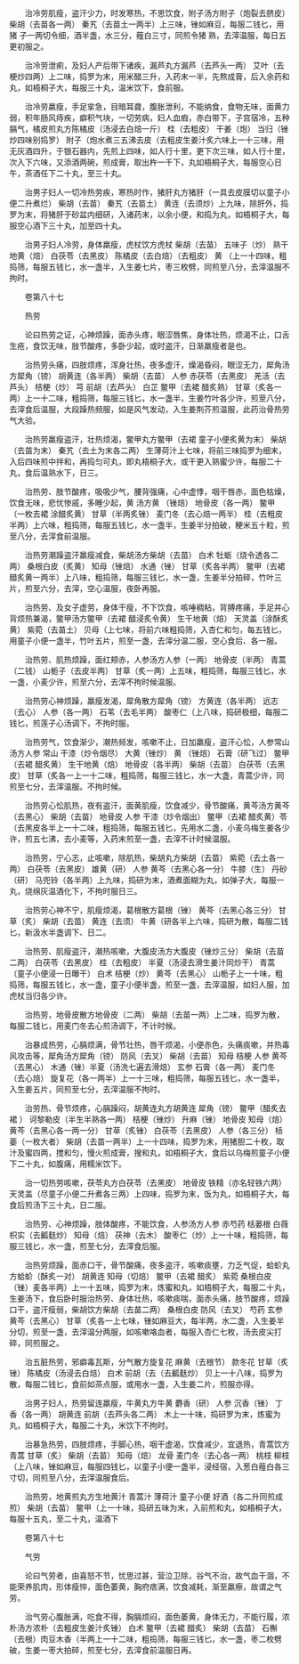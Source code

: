 <!-- { "loadSidebar": true } -->
　　治冷劳肌瘦，盗汗少力，时发寒热，不思饮食，附子汤方附子（炮裂去脐皮） 柴胡（去苗各一两） 秦艽（去苗土一两半）上三味，锉如麻豆，每服二钱匕，用猪 子一两切令细，酒半盏，水三分，薤白三寸，同煎令猪 熟，去滓温服，每日五更初服之。

　　治冷劳泄痢，及妇人产后带下诸疾，漏芦丸方漏芦（去芦头一两） 艾叶（去梗炒四两）上二味，捣罗为末，用米醋三升，入药末一半，先熬成膏，后入余药和丸，如梧桐子大，每服三十丸，温米饮下，食前服。

　　治冷劳羸瘦，手足挛急，目暗耳聋，腹胀泄利，不能纳食，食物无味，面黄力弱，积年肠风痔疾，癖积气块，一切劳病，妇人血瘕，赤白带下，子宫宿冷，五种膈气，橘皮煎丸方陈橘皮（汤浸去白焙一斤） 桂（去粗皮） 干姜（炮） 当归（锉炒四味别捣罗） 附子（炮水煮三五沸去皮（去粗皮生姜汁炙六味上一十三味，用无灰酒四升，于银石器内，先煎上四味，如人行十里，更下次三味，如人行十里，次入下六味，又添酒两碗，煎成膏，取出杵一千下，丸如梧桐子大，每服空心日午，茶酒任下二十丸，至三十丸。

　　治男子妇人一切冷热劳疾，寒热时作，猪肝丸方猪肝（一具去皮膜切以童子小便二升煮烂） 柴胡（去苗） 秦艽（去苗土） 黄连（去须炒）上九味，除肝外，捣罗为末，将猪肝于砂盆内细研，入诸药末，以余小便，和捣为丸，如梧桐子大，每服空心酒下三十丸，加至四十丸。

　　治男子妇人冷劳，身体羸瘦，虎杖饮方虎杖 柴胡（去苗） 五味子（炒） 熟干地黄（焙） 白茯苓（去黑皮） 陈橘皮（去白焙）（去粗皮） 黄 （上一十四味，粗捣筛，每服五钱匕，水一盏半，入生姜七片，枣三枚劈，同煎至八分，去滓温服不拘时。

　　卷第八十七

　　热劳

　　论曰热劳之证，心神烦躁，面赤头疼，眼涩唇焦，身体壮热，烦渴不止，口舌生疮，食饮无味，肢节酸疼，多卧少起，或时盗汗，日渐羸瘦者是也。

　　治热劳头痛，四肢烦疼，浑身壮热，夜多虚汗，燥渴昏闷，眼涩无力，犀角汤方犀角（镑） 胡黄连（各半两） 柴胡（去苗） 人参 赤茯苓（去黑皮） 羌活（去芦头） 桔梗（炒） 芎 前胡（去芦头） 白芷 鳖甲（去裙 醋炙熟） 甘草（炙各一两）上一十二味，粗捣筛，每服三钱匕，水一盏半，生姜竹叶各少许，煎至八分，去滓食后温服，大段躁热频服，如是风气发动，入生姜荆芥煎温服，此药治骨热劳气大验。

　　治热劳羸瘦盗汗，壮热烦渴，鳖甲丸方鳖甲（去裙 童子小便炙黄为末） 柴胡（去苗为末） 秦艽（去土为末各二两） 生薄荷汁上七味，将前三味捣罗为细末，入后四味煎中拌和，再捣匀可丸，即丸梧桐子大，或干更入熟蜜少许，每服二十丸，食后温熟水下，日三。

　　治热劳、肢节酸疼，吸吸少气，腰背强痛，心中虚悸，咽干唇赤，面色枯燥，饮食无味，悲忧惨戚，多睡少起，黄 汤方黄 （锉焙） 地骨皮（各一两） 鳖甲（一枚去裙 涂醋炙黄） 甘草（半两炙锉） 麦门冬（去心焙一两半） 桂（去粗皮半两）上六味，粗捣筛，每服五钱匕，水一盏半，生姜半分拍破，粳米五十粒，煎至八分，去滓食前温服。

　　治热劳潮躁盗汗羸瘦减食，柴胡汤方柴胡（去苗） 白术 牡蛎（烧令透各二两） 桑根白皮（炙黄） 知母（锉焙） 水通（锉） 甘草（炙各半两） 鳖甲（去裙 醋炙黄一两半）上八味，粗捣筛，每服三钱匕，水一盏，生姜半分拍碎，竹叶三片，煎至六分，去滓，空心温服，夜卧再服。

　　治热劳、及女子虚劳，身体干瘦，不下饮食，咳唾稠粘，背膊疼痛，手足并心背烦热兼渴，鳖甲汤方鳖甲（去裙 醋浸炙令黄） 生干地黄（焙） 天灵盖（涂酥炙黄） 紫菀（去苗土） 贝母（上七味，将前六味粗捣筛，入杏仁和匀，每五钱匕，用童子小便一盏半，竹叶五片，煎至一盏，去滓分温二服，空心食后、各一服。

　　治热劳、肌热烦躁，面红颊赤，人参汤方人参（一两） 地骨皮（半两） 青蒿（二钱） 山栀子（去皮半两） 甘草（炙一两）上五味，粗捣筛，每服三钱匕，水一盏，小麦少许，煎至六分，去滓不拘时候温服。

　　治热劳心神烦躁，羸瘦发渴，犀角散方犀角（镑） 方黄连（各半两） 远志（去心） 人参（各一两） 石苇（去毛半两） 酸枣仁（上八味，捣研极细，每服二钱匕，煎莲子心汤调下，不拘时服。

　　治热劳气，饮食渐少，潮热频发，咳嗽不止，日加羸瘦，盗汗心忪，人参常山汤方人参 常山 干漆（炒令烟尽） 大黄（锉炒） 黄 （锉焙） 石膏（研飞过） 鳖甲（去裙 醋炙黄） 生干地黄（焙） 地骨皮（各半两） 柴胡（去苗） 白茯苓（去黑皮） 甘草（炙各一上一十二味，粗捣筛，每服三钱匕，水一大盏，青蒿少许，同煎至七分，去滓温服。不拘时候。

　　治热劳心忪肌热，夜有盗汗，面黄肌瘦，饮食减少，骨节酸痛，黄芩汤方黄芩（去黑心） 柴胡（去苗） 地骨皮 人参 干漆（炒令烟出） 鳖甲（去裙 醋炙黄）苓（去黑皮各半上一十二味，粗捣筛，每服五钱匕，先用水二盏，小麦乌梅生姜各少许，煎五七沸，去小麦等，入药末煎至一盏，去滓不计时候温服。

　　治热劳，宁心志，止咳嗽，除肌热，柴胡丸方柴胡（去苗） 紫菀（去土各一两） 白茯苓（去黑皮） 雄黄（研） 人参 黄芩（去黑心各一分） 牛膝（生） 丹砂（研） 马兜铃（各半两）上九味，捣研为末，酒煮面糊为丸，如弹子大，每服一丸，烧绵灰温酒化下，不拘时服日三。

　　治热劳心神不宁，肌瘦烦渴，葛根散方葛根（锉） 黄芩（去黑心各三分） 甘草（炙） 柴胡（去苗） 黄连（去须） 牛黄（研各半上六味，捣研为散，每服二钱匕，新汲水半盏调下、日二。

　　治热劳、肌瘦盗汗，潮热咳嗽，大腹皮汤方大腹皮（锉炒三分） 柴胡（去苗二两） 白茯苓（去黑皮） 桂（去粗皮） 半夏（汤浸去滑生姜汁同炒干） 青蒿 （童子小便浸一日曝干） 白术 桔梗（炒） 黄芩（去黑心） 山栀子上一十味，粗捣筛，每服五钱匕，水一盏，童子小便半盏，煎至一盏，去滓温服，如妇人服，加虎杖当归各少许。

　　治热劳，地骨皮散方地骨皮（二两） 柴胡（去苗一两）上二味，捣罗为散，每服二钱匕，用麦门冬去心煎汤调下，不计时候。

　　治暴成热劳，心膈烦满，骨节壮热，唇干烦渴，小便赤色，头痛痰嗽，并热毒风攻击等，犀角汤方犀角（镑） 防风（去叉） 柴胡（去苗） 知母 桔梗 人参 黄芩（去黑心） 木通（锉）半夏（汤洗七遍去滑焙） 玄参 石膏（各一两） 麦门冬（去心焙） 旋复花（各一两半）上一十三味，粗捣筛，每服五钱匕，水一盏半，入生姜五片，同煎至七分，去滓温服不拘时。

　　治劳热、骨节烦疼，心膈躁闷，胡黄连丸方胡黄连 犀角（镑） 鳖甲（醋炙去裙 ） 诃黎勒皮（半生半熟各一两） 桔梗（锉炒） 升麻（锉） 地骨皮 知母（焙） 黄芩（去黑心各一两一分） 甘草（炙锉） 白茯苓（去黑皮） 人参（各三分） 栝蒌（一枚大者） 柴胡（去苗一两半）上一十四味，捣罗为末，用猪胆二十枚，取汁及蜜四两，搅和匀，慢火煎成膏，搜和丸，如梧桐子大，食后以乌梅煎童子小便下二十丸，如腹痛，用糯米饮下。

　　治一切热劳咳嗽，茯苓丸方白茯苓（去黑皮） 地骨皮 铁精（亦名轻铁六两） 天灵盖（尽童子小便二升煮各三两）上四味，捣罗为末，饭为丸，如梧桐子大，每食后煎汤下三十丸，日二服。

　　治热劳、心神烦躁，肢体酸疼，不能饮食，人参汤方人参 赤芍药 栝蒌根 白薇 枳实（去瓤麸炒） 知母（焙） 茯神（去木） 酸枣仁（炒）上一十味，粗捣筛，每服三钱匕，水一盏，煎至七分，去滓食后服。

　　治热劳烦躁，面赤口干，骨节酸痛，夜多盗汗，咳嗽痰壅，力乏气促，蛤蚧丸方蛤蚧（酥炙一对） 胡黄连 知母（切焙） 鳖甲（去裙 醋炙） 紫菀 桑根白皮（锉）麦各半两）上一十五味，捣罗为末，炼蜜和丸，如梧桐子大，每服二十丸，生姜汤下，食后卧时服治热劳、身体壮热，咳嗽痰喘，面赤头痛，肢节酸疼，烦躁口干，盗汗瘦弱，柴胡饮方柴胡（去苗二两） 桑根白皮 防风（去叉） 芍药 玄参 黄芩（去黑心） 甘草（炙各一上七味，锉如麻豆大，每半两，水二盏，入生姜半分切，煎至一盏，去滓温分两服，如咳嗽咯血者，每服入杏仁七枚，汤去皮尖打碎，同煎服之。

　　治五脏热劳，邪癖毒瓦斯，分气散方旋复花 麻黄（去根节） 款冬花 甘草（炙锉） 陈橘皮（汤浸去白焙） 白术 前胡（去（去瓤麸炒） 贝上一十八味，捣罗为散，每服二钱匕，食前如茶点服，或用水一盏，入生姜二片，煎服亦得。

　　治男子妇人，热劳留连羸瘦，牛黄丸方牛黄 麝香（研） 人参 沉香（锉） 丁香（各一两） 胡黄连 前胡（去芦头各二两） 木上一十味，捣研罗为末，炼蜜为丸，如梧桐子大，每服二十丸，米饮下不拘时。

　　治暴急热劳，四肢烦疼，手脚心热，咽干虚渴，饮食减少，宜退热，青蒿饮方青蒿 甘草（炙） 柴胡（去苗） 知母（焙） 龙骨 麦门冬（去心各一两） 桃枝 柳枝（上八味，锉如麻豆，每服四钱匕，以童子小便一盏半，浸经宿，入葱白薤白各三寸切，同煎至八分，去滓温服食后。

　　治热劳，地黄煎丸方生地黄汁 青蒿汁 薄荷汁 童子小便 好酒（各二升同煎成煎） 柴胡（去苗） 鳖甲（上一十味，捣研五味为末，入前煎和丸，如梧桐子大，每服十五丸，至二十丸，温酒下

　　卷第八十七

　　气劳

　　论曰气劳者，由喜怒不节，忧思过甚，营泣卫除，谷气不治，故气血干涸，不能荣养肌肉，形体瘦悴，面色萎黄，胸府痞满，饮食减耗，渐至羸瘵，故谓之气劳。

　　治气劳心腹胀满，吃食不得，胸膈烦闷，面色萎黄，身体无力，不能行履，浓朴汤方浓朴（去粗皮生姜汁炙锉） 白术 鳖甲（去裙 醋炙） 柴胡（去苗） 石槲（去根）肉豆木香（半两上一十二味，粗捣筛，每服三钱匕，水一盏，枣二枚劈破，生姜一枣大拍碎，煎至七分，去滓食前温服日再。

